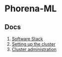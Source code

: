 # Phorena-ML
## Docs
1. [Software Stack](/docs/01-software_stack.md)
2. [Setting up the cluster](/docs/02-setting_up_the_cluster.md)
3. [Cluster administration](/docs/03-cluster_administration.md)
